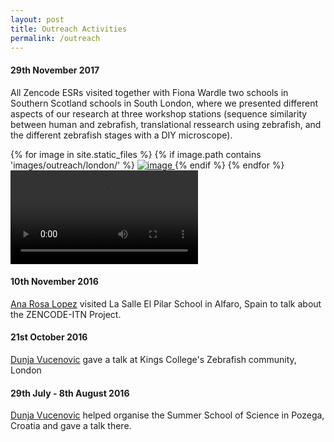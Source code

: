 ```yaml
---
layout: post
title: Outreach Activities
permalink: /outreach
---
```

#### 29th November 2017
All Zencode ESRs visited together with Fiona Wardle two schools in Southern Scotland schools in South London, where we presented different aspects of our research at three workshop stations (sequence similarity between human and zebrafish, translational ressearch using zebrafish, and the different zebrafish stages with a DIY microscope).
<div class="image-gallery-lg d-flex flex-row flex-wrap   justify-content-center">
{% for image in site.static_files %}
{% if image.path contains 'images/outreach/london/' %}
<a href="{{ image.path }}" class="item" data-toggle="lightbox" data-gallery="gallery">
<img src="{{ image.path }}" alt="image" class="post-image inline-block" />
</a>
{% endif %}
{% endfor %}
<video class="video-container-square inline-block" controls>
  <source src="../library/movies/zoom.webm" type="video/webm; codecs=vp9">
  <source src="../library/movies/zoom.mp4" type="video/mp4">
</video>
</div>

#### 10th November 2016
[Ana Rosa Lopez](/researchers/2017-12-08-esr-07-ana.html) visited La Salle El Pilar School in Alfaro, Spain to talk about the ZENCODE-ITN Project.


#### 21st October 2016
[Dunja Vucenovic](/researchers/2017-12-08-esr-01-dunja.html) gave a talk at Kings College's Zebrafish community, London

#### 29th July - 8th August 2016
[Dunja Vucenovic](/researchers/2017-12-08-esr-01-dunja.html)  helped organise the Summer School of Science in Pozega, Croatia and gave a talk there.
